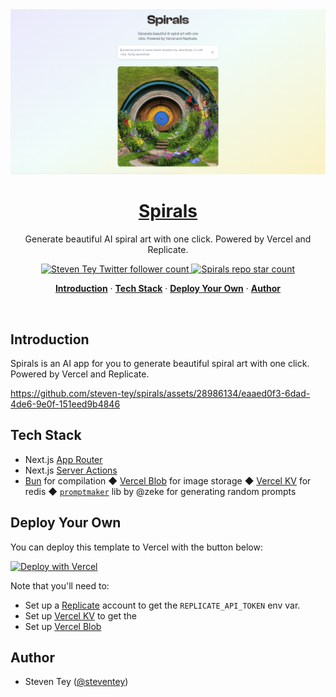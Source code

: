 <a href="https://spirals.vercel.app">
  <img alt="Spirals – Generate beautiful AI spiral art with one click." src="/app/opengraph-image.png">
  <h1 align="center">Spirals</h1>
</a>

<p align="center">
  Generate beautiful AI spiral art with one click. Powered by Vercel and Replicate.
</p>

<p align="center">
  <a href="https://twitter.com/steventey">
    <img src="https://img.shields.io/twitter/follow/steventey?style=flat&label=steventey&logo=twitter&color=0bf&logoColor=fff" alt="Steven Tey Twitter follower count" />
  </a>
  <a href="https://github.com/steven-tey/spirals">
    <img src="https://img.shields.io/github/stars/steven-tey/spirals?label=steven-tey%2Fspirals" alt="Spirals repo star count" />
  </a>
</p>

<p align="center">
  <a href="#introduction"><strong>Introduction</strong></a> ·
  <a href="#tech-stack"><strong>Tech Stack</strong></a> ·
  <a href="#deploy-your-own"><strong>Deploy Your Own</strong></a> ·
  <a href="#author"><strong>Author</strong></a>
</p>
<br/>

## Introduction

Spirals is an AI app for you to generate beautiful spiral art with one click. Powered by Vercel and Replicate.

https://github.com/steven-tey/spirals/assets/28986134/eaaed0f3-6dad-4de6-9e0f-151eed9b4846

## Tech Stack

- Next.js [App Router](https://nextjs.org/docs/app)
- Next.js [Server Actions](https://bun.sh/)
- [Bun](https://bun.sh/) for compilation
◆ [Vercel Blob](https://vercel.com/storage/blob) for image storage
◆ [Vercel KV](https://vercel.com/storage/kv) for redis
◆ [`promptmaker`](https://github.com/zeke/promptmaker) lib by @zeke for generating random prompts

## Deploy Your Own

You can deploy this template to Vercel with the button below:

[![Deploy with Vercel](https://vercel.com/button)](https://stey.me/spirals-deploy)

Note that you'll need to:

- Set up a [Replicate](https://replicate.com) account to get the `REPLICATE_API_TOKEN` env var.
- Set up [Vercel KV](https://vercel.com/docs/storage/vercel-kv/quickstart) to get the
- Set up [Vercel Blob](https://vercel.com/docs/storage/vercel-blob/quickstart)

## Author

- Steven Tey ([@steventey](https://twitter.com/steventey))
